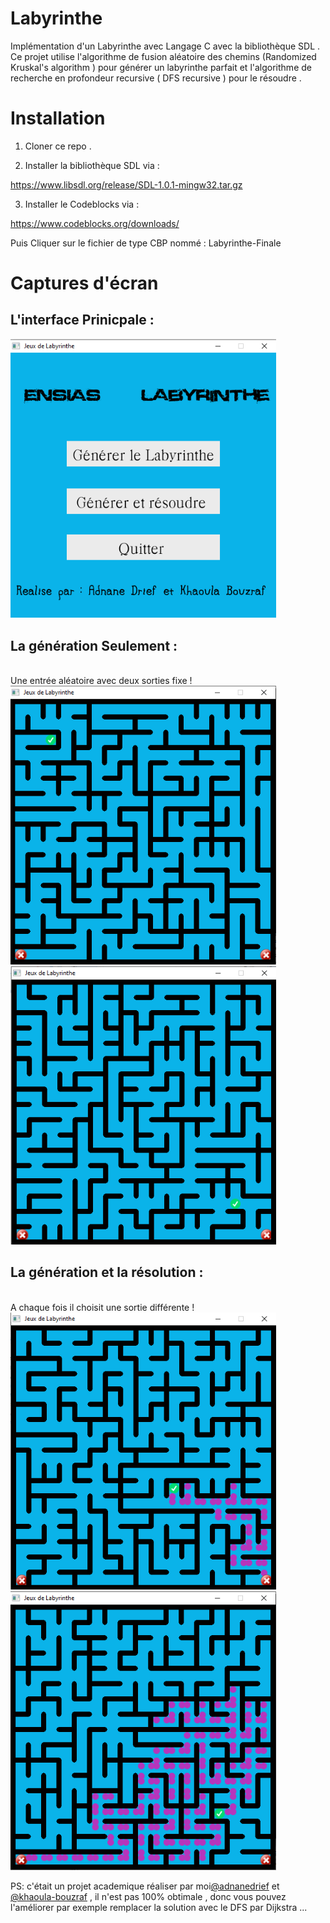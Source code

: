 # Labyrinthe

Implémentation d'un Labyrinthe avec Langage C avec la bibliothèque SDL .
Ce projet utilise l'algorithme de fusion aléatoire des chemins (Randomized Kruskal's algorithm ) pour générer un  labyrinthe parfait et l'algorithme de  recherche en profondeur  recursive ( DFS recursive ) pour le résoudre . 

# Installation

1) Cloner ce repo .

2) Installer la bibliothèque SDL via : 

https://www.libsdl.org/release/SDL-1.0.1-mingw32.tar.gz

3) Installer le Codeblocks via : 

https://www.codeblocks.org/downloads/

Puis Cliquer sur le fichier de type CBP nommé : Labyrinthe-Finale

# Captures d'écran 

## L'interface Prinicpale : ## 

<img src="https://github.com/adnanedrief/Labyrinthe/blob/main/Menu.png" width="425"/>

## La génération Seulement : ##
<br>Une entrée aléatoire avec deux sorties fixe ! <br>
<img src="https://github.com/adnanedrief/Labyrinthe/blob/main/labyrinthe.png" width="425"/> <img src="https://github.com/adnanedrief/Labyrinthe/blob/main/labyrinthe2.png" width="425"/>
## La génération et la résolution : ##
<br>A chaque fois il choisit une sortie différente ! <br>
<img src="https://github.com/adnanedrief/Labyrinthe/blob/main/solution1.png" width="425"/> <img src="https://github.com/adnanedrief/Labyrinthe/blob/main/solution2.png" width="425"/>


PS: c'était un projet academique réaliser par moi[@adnanedrief](https://github.com/adnanedrief) et  [@khaoula-bouzraf](https://github.com/khaoula-bouzraf) , il n'est pas 100% obtimale , donc vous pouvez l'améliorer par exemple remplacer la solution avec le  DFS par Dijkstra ...  
